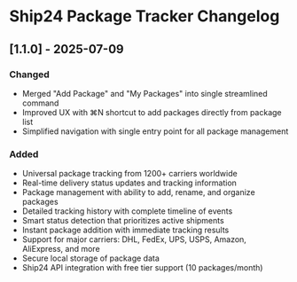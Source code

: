 # Ship24 Package Tracker Changelog

## [1.1.0] - 2025-07-09

### Changed
- Merged "Add Package" and "My Packages" into single streamlined command
- Improved UX with ⌘N shortcut to add packages directly from package list
- Simplified navigation with single entry point for all package management

### Added
- Universal package tracking from 1200+ carriers worldwide
- Real-time delivery status updates and tracking information
- Package management with ability to add, rename, and organize packages
- Detailed tracking history with complete timeline of events
- Smart status detection that prioritizes active shipments
- Instant package addition with immediate tracking results
- Support for major carriers: DHL, FedEx, UPS, USPS, Amazon, AliExpress, and more
- Secure local storage of package data
- Ship24 API integration with free tier support (10 packages/month)
